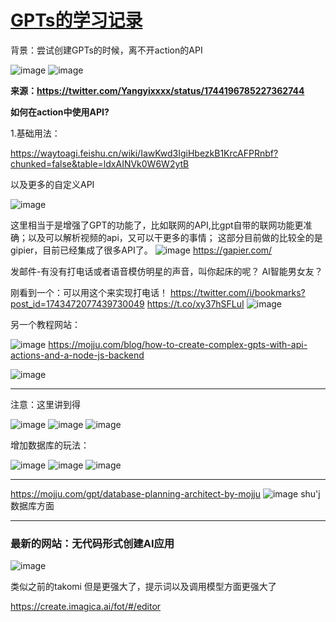 # [GPTs的学习记录](https://github.com/QiYongchuan/MyGitBlog/issues/69)

背景：尝试创建GPTs的时候，离不开action的API

![image](https://github.com/QiYongchuan/MyGitBlog/assets/105039020/3103a2bb-b4fb-4914-a7a5-1c4d79465a68)
![image](https://github.com/QiYongchuan/MyGitBlog/assets/105039020/8c85c3e7-a8e2-4c65-92d6-639c67ae18da)

**来源：https://twitter.com/Yangyixxxx/status/1744196785227362744**

**如何在action中使用API?**

1.基础用法：

https://waytoagi.feishu.cn/wiki/IawKwd3IgiHbezkB1KrcAFPRnbf?chunked=false&table=ldxAINVk0W6W2ytB

以及更多的自定义API

![image](https://github.com/QiYongchuan/MyGitBlog/assets/105039020/527b9427-1b3b-4773-8e81-8ae0184f356d)

这里相当于是增强了GPT的功能了，比如联网的API,比gpt自带的联网功能更准确；以及可以解析视频的api，又可以干更多的事情；
这部分目前做的比较全的是gipier，目前已经集成了很多API了。
![image](https://github.com/QiYongchuan/MyGitBlog/assets/105039020/e59d687c-b052-43a5-869a-af460f5ad527)
https://gapier.com/

发邮件-有没有打电话或者语音模仿明星的声音，叫你起床的呢？  AI智能男女友？

刚看到一个：可以用这个来实现打电话！
https://twitter.com/i/bookmarks?post_id=1743472077439730049
https://t.co/xy37hSFLuI
![image](https://github.com/QiYongchuan/MyGitBlog/assets/105039020/f3eb0512-1392-4007-ba92-f02d597ab805)



另一个教程网站：

![image](https://github.com/QiYongchuan/MyGitBlog/assets/105039020/f1b5f098-d132-4e79-ba29-aa9de88245bd)
https://mojju.com/blog/how-to-create-complex-gpts-with-api-actions-and-a-node-js-backend

![image](https://github.com/QiYongchuan/MyGitBlog/assets/105039020/3641ce81-56d7-4734-8af8-2efeb2f9d7c6)


---

注意：这里讲到得

![image](https://github.com/QiYongchuan/MyGitBlog/assets/105039020/223ae9b6-6ed4-495a-b733-b1212f075238)
![image](https://github.com/QiYongchuan/MyGitBlog/assets/105039020/70a98cff-813a-472e-b539-0e26be438327)
![image](https://github.com/QiYongchuan/MyGitBlog/assets/105039020/c8ad7465-3a8b-4cd3-aeec-e3dcea3f66b2)


增加数据库的玩法：

![image](https://github.com/QiYongchuan/MyGitBlog/assets/105039020/30bf5746-b033-48de-94b9-a9977b582bc3)
![image](https://github.com/QiYongchuan/MyGitBlog/assets/105039020/a70873a4-479b-4bd5-bb64-563b1b81b331)
![image](https://github.com/QiYongchuan/MyGitBlog/assets/105039020/88d4932b-e6b6-4f88-8b2b-ecbc1f4711de)


---

https://mojju.com/gpt/database-planning-architect-by-mojju
![image](https://github.com/QiYongchuan/MyGitBlog/assets/105039020/93ba8848-c197-454c-9806-85bb0e4f4005)
shu'j数据库方面

---

### 最新的网站：无代码形式创建AI应用

![image](https://github.com/QiYongchuan/MyGitBlog/assets/105039020/f85744f0-1bba-4f88-bfe1-b5ae566e10ce)

类似之前的takomi  但是更强大了，提示词以及调用模型方面更强大了

https://create.imagica.ai/fot/#/editor